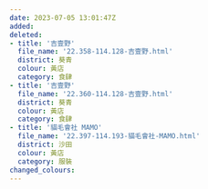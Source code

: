 ```yaml
---
date: 2023-07-05 13:01:47Z
added:
deleted:
- title: '吉壹野'
  file_name: '22.358-114.128-吉壹野.html'
  district: 葵青
  colour: 黃店
  category: 食肆
- title: '吉壹野'
  file_name: '22.360-114.128-吉壹野.html'
  district: 葵青
  colour: 黃店
  category: 食肆
- title: '貓毛會社 MAMO'
  file_name: '22.397-114.193-貓毛會社-MAMO.html'
  district: 沙田
  colour: 黃店
  category: 服裝
changed_colours:
---
```

